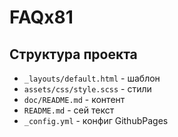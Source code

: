 # FAQx81

## Структура проекта
- `_layouts/default.html` - шаблон
- `assets/css/style.scss` - стили
- `doc/README.md` - контент
- `README.md` - сей текст
- `_config.yml` - конфиг GithubPages